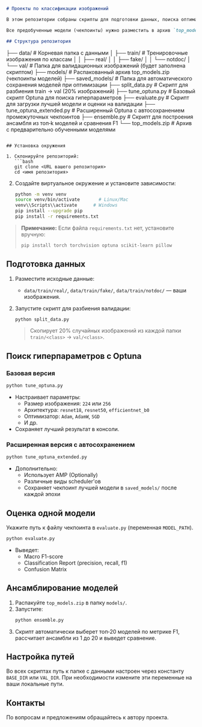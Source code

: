 ```markdown
# Проекты по классификации изображений

В этом репозитории собраны скрипты для подготовки данных, поиска оптимальных гиперпараметров, обучения и оценки моделей для задачи классификации изображений с тремя классами: `real`, `fake`, `notdoc`.

Все предобученные модели (чекпоинты) нужно разместить в архив `top_models.zip` в корне репозитория перед запуском соответствующих скриптов.

## Структура репозитория

```

├── data/                       # Корневая папка с данными │   ├── train/                  # Тренировочные изображения по классам │   │   ├── real/ │   │   ├── fake/ │   │   └── notdoc/ │   └── val/                    # Папка для валидационных изображений (будет заполнена скриптом) ├── models/                     # Распакованный архив top\_models.zip (чекпоинты моделей) ├── saved\_models/               # Папка для автоматического сохранения моделей при оптимизации ├── split\_data.py               # Скрипт для разбиения train → val (20% изображений) ├── tune\_optuna.py              # Базовый скрипт Optuna для поиска гиперпараметров ├── evaluate.py                 # Скрипт для загрузки лучшей модели и оценки на валидации ├── tune\_optuna\_extended.py     # Расширенный Optuna c автосохранением промежуточных чекпоинтов ├── ensemble.py                 # Скрипт для построения ансамбля из топ‑k моделей и сравнения F1 └── top\_models.zip              # Архив с предварительно обученными моделями

````

## Установка окружения

1. Склонируйте репозиторий:
   ```bash
   git clone <URL вашего репозитория>
   cd <имя репозитория>
````

2. Создайте виртуальное окружение и установите зависимости:
   ```bash
   python -m venv venv
   source venv/bin/activate       # Linux/Mac
   venv\\Scripts\\activate      # Windows
   pip install --upgrade pip
   pip install -r requirements.txt
   ```

> **Примечание:** Если файла `requirements.txt` нет, установите вручную:
>
> ```bash
> pip install torch torchvision optuna scikit-learn pillow
> ```

## Подготовка данных

1. Разместите исходные данные:

   - `data/train/real/`, `data/train/fake/`, `data/train/notdoc/` — ваши изображения.

2. Запустите скрипт для разбиения валидации:

   ```bash
   python split_data.py
   ```

   > Скопирует 20% случайных изображений из каждой папки `train/<class>` → `val/<class>`.

## Поиск гиперпараметров с Optuna

### Базовая версия

```bash
python tune_optuna.py
```

- Настраивает параметры:
  - Размер изображения: `224` или `256`
  - Архитектура: `resnet18`, `resnet50`, `efficientnet_b0`
  - Оптимизатор: `Adam`, `AdamW`, `SGD`
  - И др.
- Сохраняет лучший результат в консоли.

### Расширенная версия с автосохранением

```bash
python tune_optuna_extended.py
```

- Дополнительно:
  - Использует AMP (Optionally)
  - Различные виды scheduler'ов
  - Сохраняет чекпоинт лучшей модели в `saved_models/` после каждой эпохи

## Оценка одной модели

Укажите путь к файлу чекпоинта в `evaluate.py` (переменная `MODEL_PATH`).

```bash
python evaluate.py
```

- Выведет:
  - Macro F1-score
  - Classification Report (precision, recall, f1)
  - Confusion Matrix

## Ансамблирование моделей

1. Распакуйте `top_models.zip` в папку `models/`.
2. Запустите:
   ```bash
   python ensemble.py
   ```
3. Скрипт автоматически выберет топ‑20 моделей по метрике F1, рассчитает ансамбли из 1 до 20 и выведет сравнение.

## Настройка путей

Во всех скриптах путь к папке с данными настроен через константу `BASE_DIR` или `VAL_DIR`. При необходимости измените эти переменные на ваши локальные пути.

## Контакты

По вопросам и предложениям обращайтесь к автору проекта.

```
```
